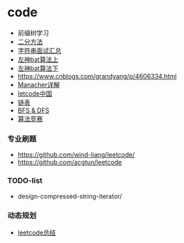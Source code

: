 # code
- 前缀树学习
- [二分方法](https://leetcode-cn.com/problems/search-insert-position/solution/te-bie-hao-yong-de-er-fen-cha-fa-fa-mo-ban-python-/)
- [字符串面试汇总](https://juejin.im/post/5b8f9aed6fb9a05d2e1b75d9)
- [左神bat算法上](https://juejin.im/post/5c6b9d4c6fb9a04a05403cbe)
- [左神bat算法下](https://juejin.im/post/5c6b9ea76fb9a04a05403cc1#heading-23)
- https://www.cnblogs.com/grandyang/p/4606334.html
- [Manacher详解](https://leetcode-cn.com/circle/article/azOILF/)
- [letcode中国](https://leetcode-cn.com/problemset/all/)
- [链表](https://mp.weixin.qq.com/s?__biz=MzI2NjA3NTc4Ng==&mid=2652081958&idx=1&sn=8cc846b46d54fefb7c8adfdcbff14e47&chksm=f17484c3c6030dd56ca2df6240e9e4b57f09d1453c3e51c6157364d397318b4633e4be497cab&scene=126&sessionid=1581375275&key=2e1a5dd4a0fa88b9a18207e87277638110a2c5323310d85b8000dcc16a8e1399497f0311167c2e71bb953e018c598a4391846cbb73cac88646b96da6e5c402e84489712cf3a2ac59891a52d4741ece1d&ascene=1&uin=MjI0ODI1NDIwMg%3D%3D&devicetype=Windows+10&version=6208006f&lang=zh_CN&exportkey=AUMF%2FPsBMgX3J1ClPoZeXDg%3D&pass_ticket=hNOAkk4jvea7dNCjAZaJNsSSMrzSDofqE9%2FBZofNnZBPjDGOXttmmT3itq4oUI0F)
- [BFS & DFS](https://blog.csdn.net/Gene1994/article/details/85097507)
- [算法竞赛](https://github.com/sserdoubleh/ACM/blob/master/knowledge/%E5%8A%A8%E6%80%81%E8%A7%84%E5%88%92%E4%BC%98%E5%8C%96.ppt)

### 专业刷题
- https://github.com/wind-liang/leetcode/
- https://github.com/acgtun/leetcode

### TODO-list
- design-compressed-string-iterator/


### 动态规划
- [leetcode总结](https://leetcode.com/discuss/general-discussion/458695/dynamic-programming-patterns)